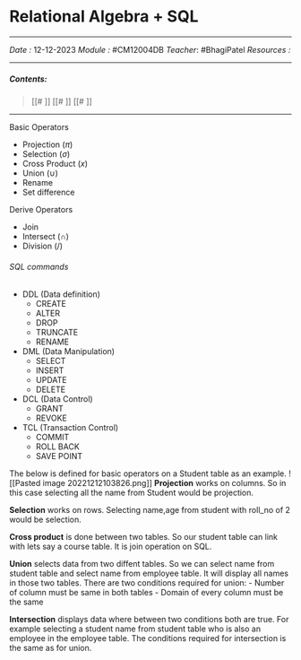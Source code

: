 # Relational Algebra + SQL
---
*Date :*  12-12-2023 
*Module :* #CM12004DB 
*Teacher*: #BhagiPatel 
*Resources :*

---
##### Contents: 
> [[# ]]
> [[# ]]
> [[# ]]
> 
--- 

Basic Operators
- Projection $(\pi)$
- Selection $(σ)$
- Cross Product $(x)$
- Union $(\cup)$
- Rename
- Set difference

Derive Operators
- Join
- Intersect $(\cap)$
- Division $( / )$

###### SQL commands
- DDL (Data definition)
	- CREATE
	- ALTER
	- DROP
	- TRUNCATE
	- RENAME
- DML (Data Manipulation)
	- SELECT
	- INSERT
	- UPDATE
	- DELETE
- DCL (Data Control)
	- GRANT
	- REVOKE
- TCL (Transaction Control)
	- COMMIT
	- ROLL BACK 
	- SAVE POINT

The below is defined for basic operators on a Student table as an example. 
![[Pasted image 20221212103826.png]]
**Projection** works on columns. So in this case selecting all the name from Student would be projection. 

**Selection** works on rows. Selecting name,age from student with roll_no of 2 would be selection. 

**Cross product** is done between two tables. So our student table can link with lets say a course table. It is join operation on SQL. 

**Union** selects data from two diffent tables. So we can select name from student table and select name from employee table. It will display all names in those two tables. There are two conditions required for union:
	- Number of column must be same in both tables
	- Domain of every column must be the same

**Intersection** displays data where between two conditions both are true. For example selecting a student name from student table who is also an employee in the employee table. The conditions required for intersection is the same as for union. 

